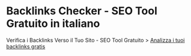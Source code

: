 # Backlinks Checker - SEO Tool Gratuito in italiano
Verifica i Backlinks Verso il Tuo Sito - SEO Tool Gratuito > <a href="http://www.lorenzcrood.com/verificabacklinks/">Analizza i tuoi backlinks gratis</a>

